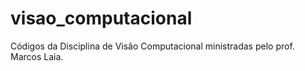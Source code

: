 # visao_computacional
Códigos da Disciplina de Visão Computacional ministradas pelo prof. Marcos Laia. 
